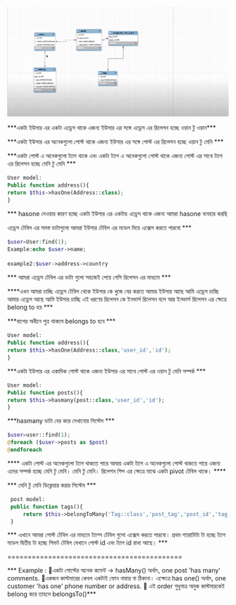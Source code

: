 ![profile](./images/elequentorm.png)
<p>***একটা ইউসার এর একটা এড্রেস থাকে এজন্য ইউসার এর সঙ্গে এড্রেস এর রিলেসন হচ্ছে ওয়ান টু ওয়ান***</p>
<p>***একটা ইউসার এর অনেকগুলো পোস্ট থাকে এজন্য ইউসার এর সঙ্গে পোস্ট  এর রিলেসন হচ্ছে ওয়ান টু মেনি ***</p>
<p>***একটা পোস্ট  এ অনেকগুলো ট্যাগ  থাকে এবং একটা ট্যাগ এ অনেকগুলো পোস্ট থাকে  এজন্য পোস্ট এর সাথে  ট্যাগ  এর রিলেসন হচ্ছে মেনি  টু মেনি  ***</p>

```php
User model:
Public function address(){
return $this->hasOne(Address::class);
}
```
<p>*** hasone দেওয়ার কারণ হচ্ছে একটা ইউসার এর একটায় এড্রেস থাকে এজন্য আমরা hasone ব্যবহার করছি 

এড্রেস  টেবিল এর সমস্ত ডাটাগুলো আমরা ইউসার টেবিল এর মডেল দিয়ে  এক্সেস করতে পারবো ***
 </p>

 ```php
$user=User:find(1);
Example:echo $user->name;

example2:$user->address->country

```
<p>*** আমরা এড্রেস টেবিল এর ডাটা গুলো সহজেই পেয়ে গেসি রিলেসন এর মাধ্যমে ***</p>
<p>****এখন আমরা চাচ্ছি  এড্রেস টেবিল থেকে ইউসার কে খুজে বের করতে আমার ইউসার আছে আমি এড্রেস চাচ্ছি  আমার এড্রেস আছে  আমি ইউসার চাচ্ছি এই ধরণের রিলেসন কে ইনভার্স রিলেসন বলে আর ইনভার্স রিলেসন এর  ক্ষেত্রে belong to হয়  *** </p>
<p>***বাপের অধীনে পুত্র থাকলে belongs to হবে ***</p>

```php
User model:
Public function address(){
return $this->hasOne(Address::class,'user_id','id');
}
```
<p>***একটা ইউসার এর একাদিক পোস্ট থাকে এজন্য ইউসার এর সাথে পোস্ট এর ওয়ান টু মেনি সম্পর্ক ***</p>

```php
User model:
Public function posts(){
return $this->hasmany(post::class,'user_id','id');
}
```
<p>***hasmany ডাটা বের করে দেখানোর সিস্টেম ***</p>

```php
$user=user::find(1);
@foreach ($user->posts as $post)
@endforeach
```
<p>**** একটা পোস্ট এর অনেকগুলো ট্যাগ থাকতে পারে  আবার একটা ট্যাগ এ অনেকগুলো পোস্ট থাকতে পারে এজন্য এদের সম্পর্ক হচ্ছে মেনি টু মেনি। মেনি টু মেনি। রিলেশন শিপ এর ক্ষেত্রে মাঝে একটা pivot টেবিল থাকে। ****</p>
<p>*** মেনি টু মেনি ডিক্লেয়ার করার সিস্টেম *** </p>

```php
 post model:
 public function tags(){
     return $this->belongToMany('Tag::class','post_tag','post_id','tag_id');
 }
```

<p>*** এখানে আমরা পোস্ট টেবিল এর মাধ্যমে ট্যাগ্স টেবিল গুলো এক্সেস করতে পারবো। প্রথম প্যারামিটা টা হচ্ছে ট্যাগ মডেল দ্বিতীয় টা হচ্ছে পিভট টেবিল যেখানে পোস্ট id এবং ট্যাগ id রাখা আছে। ***</p>
<p>===========================================</p>
<p>*** Example :
🔴একটা পোস্টের অনেক কমেন্ট -> hasMany()
অর্থাৎ, one post 'has many' comments.
🔴একজন কাস্টমারের কেবল একটাই ফোন নাম্বার বা ঠিকানা। এক্ষেত্রে has one()
অর্থাৎ, one customer 'has one' phone number or address.
🔴 এই order শুধুমাত্র অমুক কাস্টমারকেই belong করে তাহলে belongsTo()***</p>


